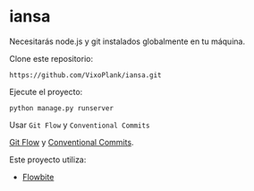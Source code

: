# iansa
Necesitarás node.js y git instalados globalmente en tu máquina.

Clone este repositorio:

`https://github.com/VixoPlank/iansa.git`

Ejecute el proyecto:

`python manage.py runserver`

Usar `Git Flow` y `Conventional Commits`

[Git Flow](https://www.atlassian.com/git/tutorials/comparing-workflows/gitflow-workflow "Git Flow") y [Conventional Commits](https://www.conventionalcommits.org/en/v1.0.0/ "Conventional Commits").

Este proyecto utiliza:

- [Flowbite](https://flowbite.com/ "Flowbite")

